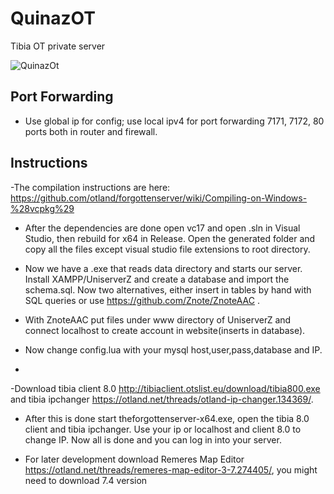 # QuinazOT
 Tibia OT private server

![QuinazOt](https://github.com/mquinaz/QuinazOT/quinazot.png)

## Port Forwarding
- Use global ip for config; use local ipv4 for port forwarding 7171, 7172, 80 ports both in router and firewall.

## Instructions

-The compilation instructions are here: https://github.com/otland/forgottenserver/wiki/Compiling-on-Windows-%28vcpkg%29
- After the dependencies are done open vc17 and open .sln in Visual Studio, then rebuild for x64 in Release. Open the generated folder and copy all the files except visual studio file extensions to root directory.

- Now we have a .exe that reads data directory and starts our server. Install XAMPP/UniserverZ and create a database and import the schema.sql. Now two alternatives, either insert in tables by hand with SQL queries or use https://github.com/Znote/ZnoteAAC .

- With ZnoteAAC put files under www directory of UniserverZ and connect localhost to create account in website(inserts in database).

- Now change config.lua with your mysql host,user,pass,database and IP. 
-
-Download tibia client 8.0 http://tibiaclient.otslist.eu/download/tibia800.exe and tibia ipchanger https://otland.net/threads/otland-ip-changer.134369/.

- After this is done start theforgottenserver-x64.exe, open the tibia 8.0 client and tibia ipchanger. Use your ip or localhost and client 8.0 to change IP. Now all is done and you can log in into your server.

- For later development download Remeres Map Editor https://otland.net/threads/remeres-map-editor-3-7.274405/, you might  need to download 7.4 version
